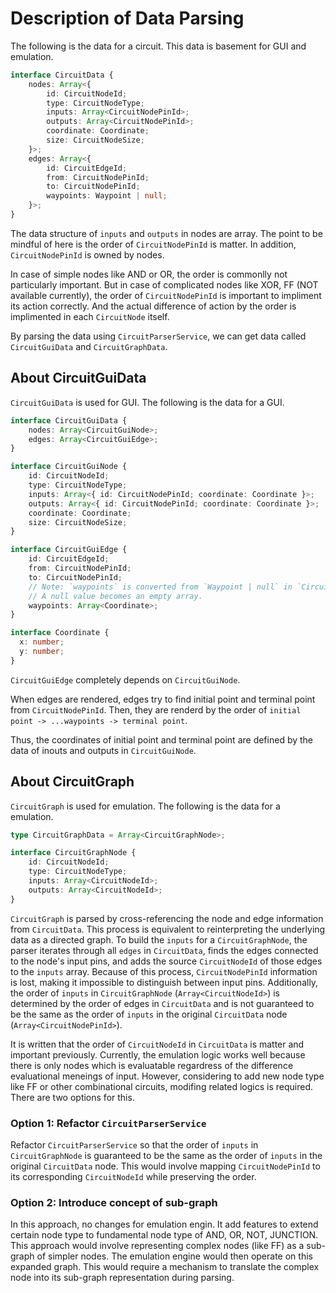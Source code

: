 # Description of Data Parsing

The following is the data for a circuit.
This data is basement for GUI and emulation.

```ts
interface CircuitData {
    nodes: Array<{
        id: CircuitNodeId;
        type: CircuitNodeType;
        inputs: Array<CircuitNodePinId>;
        outputs: Array<CircuitNodePinId>;
        coordinate: Coordinate;
        size: CircuitNodeSize;
    }>;
    edges: Array<{
        id: CircuitEdgeId;
        from: CircuitNodePinId;
        to: CircuitNodePinId;
        waypoints: Waypoint | null;
    }>;
}
```

The data structure of `inputs` and `outputs` in nodes are array. The point to be mindful of here is the order of `CircuitNodePinId` is matter.
In addition, `CircuitNodePinId` is owned by nodes.

In case of simple nodes like AND or OR, the order is commonlly not particularly important.
But in case of complicated nodes like XOR, FF (NOT available currently), the order of `CircuitNodePinId` is important to impliment its action correctly.
And the actual difference of action by the order is implimented in each `CircuitNode` itself.

By parsing the data using `CircuitParserService`, we can get data called `CircuitGuiData` and `CircuitGraphData`.

## About CircuitGuiData

`CircuitGuiData` is used for GUI.
The following is the data for a GUI.

```ts
interface CircuitGuiData {
    nodes: Array<CircuitGuiNode>;
    edges: Array<CircuitGuiEdge>;
}

interface CircuitGuiNode {
    id: CircuitNodeId;
    type: CircuitNodeType;
    inputs: Array<{ id: CircuitNodePinId; coordinate: Coordinate }>;
    outputs: Array<{ id: CircuitNodePinId; coordinate: Coordinate }>;
    coordinate: Coordinate;
    size: CircuitNodeSize;
}

interface CircuitGuiEdge {
    id: CircuitEdgeId;
    from: CircuitNodePinId;
    to: CircuitNodePinId;
    // Note: `waypoints` is converted from `Waypoint | null` in `CircuitData` to `Array<Coordinate>`.
    // A null value becomes an empty array.
    waypoints: Array<Coordinate>;
}

interface Coordinate {
  x: number;
  y: number;
}
```

`CircuitGuiEdge` completely depends on `CircuitGuiNode`.

When edges are rendered, edges try to find initial point and terminal point from `CircuitNodePinId`.
Then, they are renderd by the order of `initial point -> ...waypoints -> terminal point`.

Thus, the coordinates of initial point and terminal point are defined by the data of inouts and outputs in `CircuitGuiNode`.

## About CircuitGraph

`CircuitGraph` is used for emulation.
The following is the data for a emulation.

```ts
type CircuitGraphData = Array<CircuitGraphNode>;

interface CircuitGraphNode {
    id: CircuitNodeId;
    type: CircuitNodeType;
    inputs: Array<CircuitNodeId>;
    outputs: Array<CircuitNodeId>;
}
```

`CircuitGraph` is parsed by cross-referencing the node and edge information from `CircuitData`.
This process is equivalent to reinterpreting the underlying data as a directed graph.
To build the `inputs` for a `CircuitGraphNode`, the parser iterates through all `edges` in `CircuitData`, finds the edges connected to the node's input pins, and adds the source `CircuitNodeId` of those edges to the `inputs` array.
Because of this process, `CircuitNodePinId` information is lost, making it impossible to distinguish between input pins.
Additionally, the order of `inputs` in `CircuitGraphNode` (`Array<CircuitNodeId>`) is determined by the order of edges in `CircuitData` and is not guaranteed to be the same as the order of `inputs` in the original `CircuitData` node (`Array<CircuitNodePinId>`).

It is written that the order of `CircuitNodeId` in `CircuitData` is matter and important previously.
Currently, the emulation logic works well because there is only nodes which is evaluatable regardress of the difference evaluational meneings of input.
However, considering to add new node type like FF or other combinational circuits, modifing related logics is required.
There are two options for this.

### Option 1: Refactor `CircuitParserService`

Refactor `CircuitParserService` so that the order of `inputs` in `CircuitGraphNode` is guaranteed to be the same as the order of `inputs` in the original `CircuitData` node.
This would involve mapping `CircuitNodePinId` to its corresponding `CircuitNodeId` while preserving the order.

### Option 2: Introduce concept of sub-graph

In this approach, no changes for emulation engin. It add features to extend certain node type to fundamental node type of AND, OR, NOT, JUNCTION. This approach would involve representing complex nodes (like FF) as a sub-graph of simpler nodes. The emulation engine would then operate on this expanded graph. This would require a mechanism to translate the complex node into its sub-graph representation during parsing.
